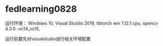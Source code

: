 # fedlearning0828
运行环境：
Windows 10, 
Visual Stuidio 2019, 
libtorch win 1.12.1 cpu, 
opencv 4.3.0 -vc14_vc15, 

运行前要先对visualstudio进行相关环境配置
